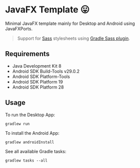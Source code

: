 # JavaFX Template :stuck_out_tongue:

Minimal JavaFX template mainly for Desktop and Android using JavaFXPorts.

> Support for [Sass](https://sass-lang.com/) stylesheets using [Gradle Sass plugin](https://plugins.gradle.org/plugin/com.meiuwa.gradle.sass).

## Requirements

- Java Development Kit 8
- Android SDK Build-Tools v29.0.2
- Android SDK Platform-Tools
- Android SDK Platform 19
- Android SDK Platform 28

## Usage

To run the Desktop App:

```
gradlew run
```

To install the Android App:

```
gradlew androidInstall
```

See all available Gradle tasks:

```
gradlew tasks --all
```
